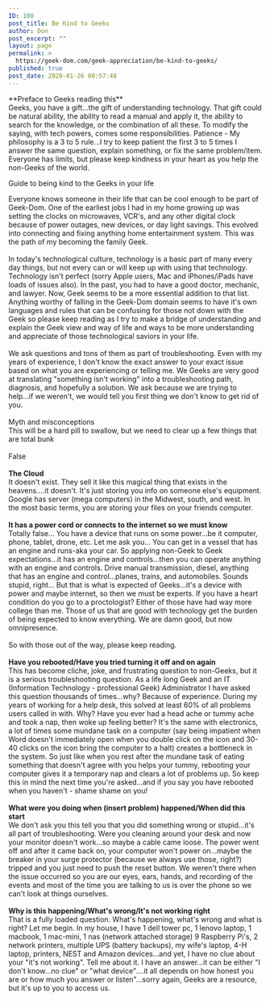 ```yaml
---
ID: 180
post_title: Be Kind to Geeks
author: Don
post_excerpt: ""
layout: page
permalink: >
  https://geek-dom.com/geek-appreciation/be-kind-to-geeks/
published: true
post_date: 2020-01-26 00:57:48
---
```

<!-- wp:paragraph -->
<p>**Preface to Geeks reading this**<br>Geeks, you have a gift...the gift of understanding technology.  That gift could be natural ability, the ability to read a manual and apply it, the ability to search for the knowledge, or the combination of all these.  To modify the saying, with tech powers, comes some responsibilities.  Patience - My philosophy is a 3 to 5 rule...I try to keep patient the first 3 to 5 times I answer the same question, explain something, or fix the same problem/item.  Everyone has limits, but please keep kindness in your heart as you help the non-Geeks of the world.</p>
<!-- /wp:paragraph -->

<!-- wp:paragraph -->
<p></p>
<!-- /wp:paragraph -->

<!-- wp:paragraph {"fontSize":"medium"} -->
<p class="has-medium-font-size">Guide to being kind to the Geeks in your life</p>
<!-- /wp:paragraph -->

<!-- wp:paragraph -->
<p>Everyone knows someone in their life that can be cool enough to be part of Geek-Dom.  One of the earliest jobs I had in my home growing up was setting the clocks on microwaves, VCR's, and any other digital clock because of power outages, new devices, or day light savings.  This evolved into connecting and fixing anything home entertainment system.  This was the path of my becoming the family Geek.<br><br>In today's technological culture, technology is a basic part of many every day things, but not every can or will keep up with using that technology.  Technology isn't perfect (sorry Apple users, Mac and iPhones/iPads have loads of issues also).  In the past, you had to have a good doctor, mechanic, and lawyer.  Now, Geek seems to be a more essential addition to that list.  Anything worthy of falling in the Geek-Dom domain seems to have it's own languages and rules that can be confusing for those not down with the Geek so please keep reading as I try to make a bridge of understanding and explain the Geek view and way of life and ways to be more understanding and appreciate of those technological saviors in your life.<br><br>We ask questions and tons of them as part of troubleshooting.  Even with my years of experience, I don't know the exact answer to your exact issue based on what you are experiencing or telling me.  We Geeks are very good at translating "something isn't working" into a troubleshooting path, diagnosis, and hopefully a solution.  We ask because we are trying to help...if we weren't, we would tell you first thing we don't know to get rid of you.<br><br>Myth and misconceptions<br>This will be a hard pill to swallow, but we need to clear up a few things that are total bunk<br><br>False<br><br><strong>The Cloud</strong><br>It doesn't exist.  They sell it like this magical thing that exists in the heavens....it doesn't.  It's just storing you info on someone else's equipment.  Google has server (mega computers) in the Midwest, south, and west.  In the most basic terms, you are storing your files on your friends computer.<br><br><strong>It has a power cord or connects to the internet so we must know</strong><br>Totally false... You have a device that runs on some power...be it computer, phone, tablet, drone, etc.  Let me ask you... You can get in a vessel that has an engine and runs-aka your car.  So applying non-Geek to Geek expectations...it has an engine and controls...then you can operate anything with an engine and controls.  Drive manual transmission, diesel, anything that has an engine and control...planes, trains, and automobiles.  Sounds stupid, right...  But that is what is expected of Geeks...it's a device with power and maybe internet, so then we must be experts.  If you have a heart condition do you go to a   proctologist?  Either of those have had way more college than me.   Those of us that are good with technology get the burden of being expected to know everything.  We are damn good, but now omnipresence. <br><br>So with those out of the way, please keep reading.<br><br><strong>Have you rebooted/Have you tried turning it off and on again</strong><br>This has become cliche, joke, and frustrating question to non-Geeks, but it is a serious troubleshooting question.  As a life long Geek and an IT (Information Technology - professional Geek) Administrator I have asked this question thousands of times...why?  Because of experience.  During my years of working for a help desk, this solved at least 60% of all problems users called in with.  Why?  Have you ever had a head ache or tummy ache and took a nap, then woke up feeling better?  It's the same with electronics, a lot of times some mundane task on a computer (say being impatient when Word doesn't immediately open when you double click on the icon and 30-40 clicks on the icon bring the computer to a halt) creates a bottleneck in the system.  So just like when you rest after the mundane task of eating something that doesn't agree with you helps your tummy, rebooting your computer gives it a temporary nap and clears a lot of problems up.  So keep this in mind the next time you're asked...and if you say you have rebooted when you haven't - shame shame on you!<br><br><strong>What were you doing when (insert problem) happened/When did this start</strong><br>We don't ask you this tell you that you did something wrong or stupid...it's all part of troubleshooting.  Were you cleaning around your desk and now your monitor doesn't work...so maybe a cable came loose.  The power went off and after it came back on, your computer won't power on...maybe the breaker in your surge protector (because we always use those, right?) tripped and you just need to push the reset button.  We weren't there when the issue occurred so you are our eyes, ears, hands, and recording of the events and most of the time you are talking to us is over the phone so we can't look at things ourselves.<br><br><strong>Why is this happening/What's wrong/It's not working right</strong><br>That is a fully loaded question.  What's happening, what's wrong and what is right?  Let me begin.  In my house, I have 1 dell tower pc, 1 lenovo laptop, 1 macbook, 1 mac-mini, 1 nas (network attached storage) 9 Raspberry Pi's, 2 network printers, multiple UPS (battery backups), my wife's laptop, 4-H laptop, printers, NEST and Amazon devices...and yet, I have no clue about your "it's not working".  Tell me about it.  I have an answer...it can be either "I don't know...no clue" or "what device"....it all depends on how honest you are or how much you answer or listen"...sorry again, Geeks are a resource, but it's up to you to access us.<br><br><br></p>
<!-- /wp:paragraph -->

<!-- wp:paragraph {"fontSize":"medium"} -->
<p class="has-medium-font-size"><br></p>
<!-- /wp:paragraph -->